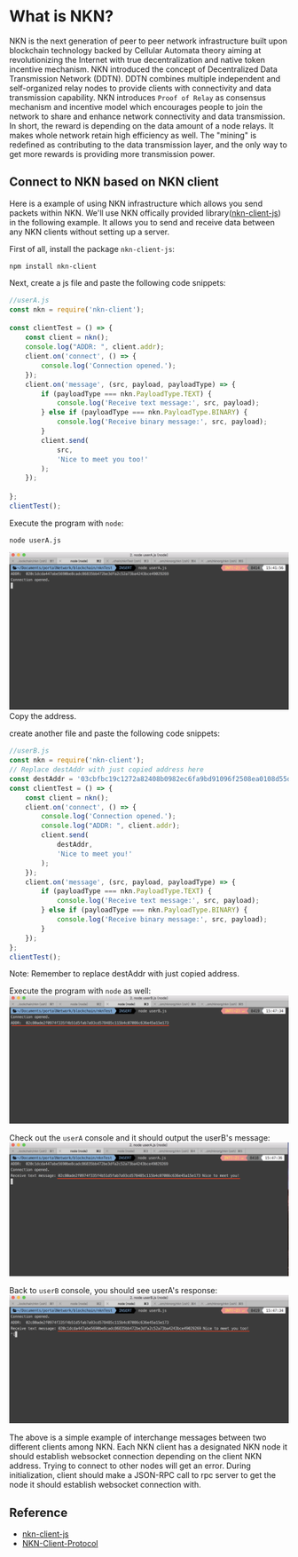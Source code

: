 # What is NKN?

NKN is the next generation of peer to peer network infrastructure built upon blockchain technology backed by Cellular Automata theory aiming at revolutionizing the Internet with true decentralization and native token incentive mechanism. NKN introduced the concept of Decentralized Data Transmission Network (DDTN). DDTN combines multiple independent and self-organized relay nodes to provide clients with connectivity and data transmission capability.
NKN introduces `Proof of Relay` as consensus mechanism and incentive model which encourages people to join the network to share and enhance network connectivity and data transmission. In short, the reward is depending on the data amount of a node relays. It makes whole network retain high efficiency as well. The "mining" is redefined as contributing to the data transmission layer, and the only way to get more rewards is providing more transmission power.

## Connect to NKN based on NKN client

Here is a example of using NKN infrastructure which allows you send packets within NKN. We'll use NKN offically provided library([nkn-client-js](https://github.com/nknorg/nkn-client-js)) in the following example. It allows you to send and receive data between any NKN clients without setting up a server.

First of all, install the package `nkn-client-js`:
```
npm install nkn-client
```

Next, create a js file and paste the following code snippets:
```js
//userA.js
const nkn = require('nkn-client');

const clientTest = () => {
	const client = nkn();
    console.log("ADDR: ", client.addr);
	client.on('connect', () => {
		console.log('Connection opened.');
	});
	client.on('message', (src, payload, payloadType) => {
		if (payloadType === nkn.PayloadType.TEXT) {
			console.log('Receive text message:', src, payload);
		} else if (payloadType === nkn.PayloadType.BINARY) {
			console.log('Receive binary message:', src, payload);
		}
		client.send(
			src,
			'Nice to meet you too!'
		);
	});
	
};
clientTest();
```

Execute the program with `node`:
```
node userA.js
```
![userA](../../assets/userA.png)
Copy the address.

create another file and paste the following code snippets:
```js
//userB.js
const nkn = require('nkn-client');
// Replace destAddr with just copied address here
const destAddr = '03cbfbc19c1272a82408b0982ec6fa9bd91096f2508ea0108d55dae5021b3d25a6';
const clientTest = () => {
	const client = nkn();
	client.on('connect', () => {
		console.log('Connection opened.');
		console.log("ADDR: ", client.addr);
		client.send(
			destAddr,
			'Nice to meet you!'
		);
	});
	client.on('message', (src, payload, payloadType) => {
		if (payloadType === nkn.PayloadType.TEXT) {
			console.log('Receive text message:', src, payload);
		} else if (payloadType === nkn.PayloadType.BINARY) {
			console.log('Receive binary message:', src, payload);
		}
	});
};
clientTest();
```
Note: Remember to replace destAddr with just copied address.

Execute the program with `node` as well:
![userB](../../assets/userB.png)

Check out the `userA` console and it should output the userB's message:
![userArecv](../../assets/userArecv.png)

Back to `userB` console, you should see userA's response:
![userBrecv](../../assets/userBrecv.png)

The above is a simple example of interchange messages between two different clients among NKN.
Each NKN client has a designated NKN node it should establish websocket connection depending on the client NKN address. Trying to connect to other nodes will get an error. During initialization, client should make a JSON-RPC call to rpc server to get the node it should establish websocket connection with.

## Reference
- [nkn-client-js](https://github.com/nknorg/nkn-client-js)
- [NKN-Client-Protocol](https://github.com/nknorg/nkn/wiki/NKN-Client-Protocol)
